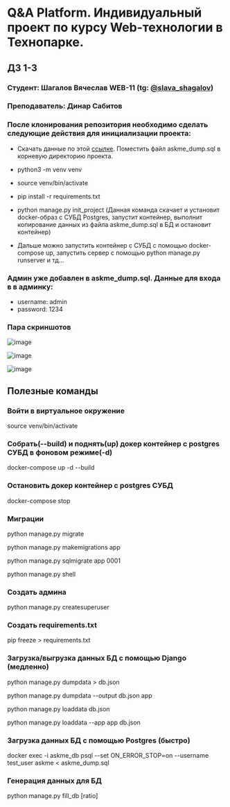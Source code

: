 # Q&A Platform. Индивидуальный проект по курсу Web-технологии в Технопарке.

## ДЗ 1-3

### Студент: Шагалов Вячеслав WEB-11 (tg: [@slava_shagalov](https://t.me/slava_shagalov))

### Преподаватель: Динар Сабитов

### После клонирования репозитория необходимо сделать следующие действия для инициализации проекта:

- Скачать данные по этой [ссылке](https://disk.yandex.ru/d/OLfS_LngrPZWZg). Поместить файл askme_dump.sql в корневую
  директорию проекта.
  
- python3 -m venv venv

- source venv/bin/activate

- pip install -r requirements.txt

- python manage.py init_project (Данная команда скачает и установит docker-образ c СУБД Postgres,
  запустит контейнер, выполнит копирование данных из файла askme_dump.sql в БД и остановит контейнер)
  
- Дальше можно запустить контейнер с СУБД с помощью docker-compose up, запустить сервер с 
помощью python manage.py runserver и тд...

### Админ уже добавлен в askme_dump.sql. Данные для входа в в админку:

- username: admin
- password: 1234

### Пара скриншотов

![image](https://user-images.githubusercontent.com/73226654/202084576-59e2c670-b161-4e5a-89a7-e90be05f45d6.png)

![image](https://user-images.githubusercontent.com/73226654/202084769-0e6e4871-a541-4c41-bedd-944112729553.png)

![image](https://user-images.githubusercontent.com/73226654/202084899-8606b272-118a-43d9-979c-7728598c6137.png)

## Полезные команды

### Войти в виртуальное окружение

source venv/bin/activate

### Собрать(--build) и поднять(up) докер контейнер с postgres СУБД в фоновом режиме(-d)

docker-compose up -d --build

### Остановить докер контейнер с postgres СУБД

docker-compose stop

### Миграции

python manage.py migrate

python manage.py makemigrations app

python manage.py sqlmigrate app 0001

python manage.py shell

### Создать админа

python manage.py createsuperuser

### Создать requirements.txt

pip freeze > requirements.txt

### Загрузка/выгрузка данных БД с помощью Django (медленно)

python manage.py dumpdata > db.json

python manage.py dumpdata --output db.json app

python manage.py loaddata db.json

python manage.py loaddata --app app db.json

### Загрузка данных БД с помощью Postgres (быстро)

docker exec -i askme_db psql --set ON_ERROR_STOP=on --username test_user askme < askme_dump.sql

### Генерация данных для БД

python manage.py fill_db [ratio]
